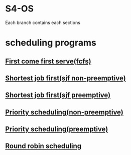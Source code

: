# S4-OS
Each branch contains each sections
# scheduling programs
## [First come first serve(fcfs)](fcfs.c)
## [Shortest job first(sjf non-preemptive)](sjf(non-preemptive).c)
## [Shortest job first(sjf preemptive)](sjf(preemptive).c)
## [Priority scheduling(non-preemptive)](prio(non-preemptive).c)
## [Priority scheduling(preemptive)](prio(preemptive).c)
## [Round robin scheduling](rr.c)
